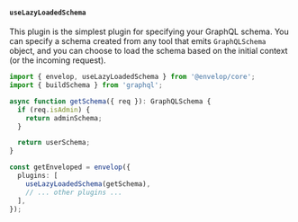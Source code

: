 #### `useLazyLoadedSchema`

This plugin is the simplest plugin for specifying your GraphQL schema. You can specify a schema created from any tool that emits `GraphQLSchema` object, and you can choose to load the schema based on the initial context (or the incoming request).

```ts
import { envelop, useLazyLoadedSchema } from '@envelop/core';
import { buildSchema } from 'graphql';

async function getSchema({ req }): GraphQLSchema {
  if (req.isAdmin) {
    return adminSchema;
  }

  return userSchema;
}

const getEnveloped = envelop({
  plugins: [
    useLazyLoadedSchema(getSchema),
    // ... other plugins ...
  ],
});
```
